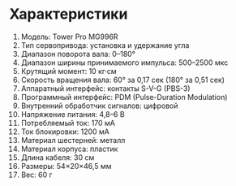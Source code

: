 # Характеристики
1. Модель: Tower Pro MG996R
2. Тип сервопривода: установка и удержание угла
3. Диапазон поворота вала: 0–180°
4. Диапазон ширины принимаемого импульса: 500–2500 мкс
5. Крутящий момент: 10 кг·см
6. Скорость вращения вала: 60° за 0,17 сек (180° за 0,51 сек)
7. Аппаратный интерфейс: контакты S-V-G (PBS-3)
8. Программный интерфейс: PDM (Pulse-Duration Modulation)
9. Внутренний обработчик сигналов: цифровой
10. Напряжение питания: 4,8–6 В
11. Потребляемый ток: 170 мА
12. Ток блокировки: 1200 мА
13. Материал шестерней: металл
14. Материал корпуса: пластик
15. Длина кабеля: 30 см
16. Размеры: 54×20×46,5 мм
17. Вес: 60 г
